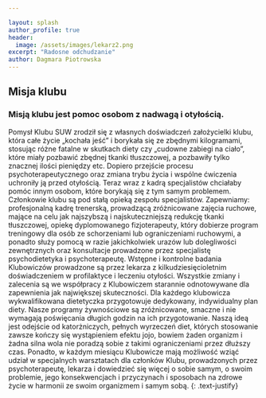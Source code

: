 ```yaml
---

layout: splash
author_profile: true
header:
  image: /assets/images/lekarz2.png
excerpt: "Radosne odchudzanie"
author: Dagmara Piotrowska
---
```

## Misja klubu
### Misją klubu jest pomoc osobom z nadwagą i otyłością. 
Pomysł Klubu SUW
zrodził się z własnych doświadczeń założycielki klubu, która całe życie „kochała
jeść” i borykała się ze zbędnymi kilogramami, stosując różne fatalne w
skutkach diety czy „cudowne zabiegi na ciało”, które miały pozbawić zbędnej
tkanki tłuszczowej, a pozbawiły tylko znacznej ilości pieniędzy etc. Dopiero
przejście procesu psychoterapeutycznego oraz zmiana trybu życia i wspólne
ćwiczenia uchroniły ją przed otyłością. Teraz wraz z kadrą specjalistów
chciałaby pomóc innym osobom, które borykają się z tym samym problemem.
Członkowie klubu są pod stałą opieką zespołu specjalistów. Zapewniamy:
profesjonalną kadrę trenerską, prowadzącą zróżnicowane zajęcia ruchowe,
mające na celu jak najszybszą i najskuteczniejszą redukcję tkanki tłuszczowej,
opiekę dyplomowanego fizjoterapeuty, który dobierze program treningowy dla
osób ze schorzeniami lub ograniczeniami ruchowymi, a ponadto służy pomocą
w razie jakichkolwiek urazów lub dolegliwości zewnętrznych oraz konsultacje
prowadzone przez specjalistę psychodietetyka i psychoterapeutę. Wstępne i
kontrolne badania Klubowiczów prowadzone są przez lekarza z
kilkudziesięcioletnim doświadczeniem w profilaktyce i leczeniu otyłości.
Wszystkie zmiany i zalecenia są we współpracy z Klubowiczem starannie
odnotowywane dla zapewnienia jak największej skuteczności. Dla każdego
klubowicza wykwalifikowana dietetyczka przygotowuje dedykowany,
indywidualny plan diety. Nasze programy żywnościowe są zróżnicowane,
smaczne i nie wymagają poświęcania długich godzin na ich przygotowanie.
Naszą ideą jest odejście od katorżniczych, pełnych wyrzeczeń diet, których
stosowanie zawsze kończy się wystąpieniem efektu jojo, bowiem żaden
organizm i żadna silna wola nie poradzą sobie z takimi ograniczeniami przez
dłuższy czas. Ponadto, w każdym miesiącu Klubowicze mają możliwość wziąć
udział w specjalnych warsztatach dla członków Klubu, prowadzonych przez
psychoterapeutę, lekarza i dowiedzieć się więcej o sobie samym, o swoim
problemie, jego konsekwencjach i przyczynach i sposobach na zdrowe życie w
harmonii ze swoim organizmem i samym sobą.
{: .text-justify}